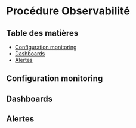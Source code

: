 # Procédure Observabilité

## Table des matières
- [Configuration monitoring](#configuration-monitoring)
- [Dashboards](#dashboards)
- [Alertes](#alertes)

## Configuration monitoring

## Dashboards

## Alertes